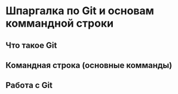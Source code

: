 # Шпаргалка по Git и основам коммандной строки


## Что такое Git


## Командная строка (основные комманды)


## Работа с Git